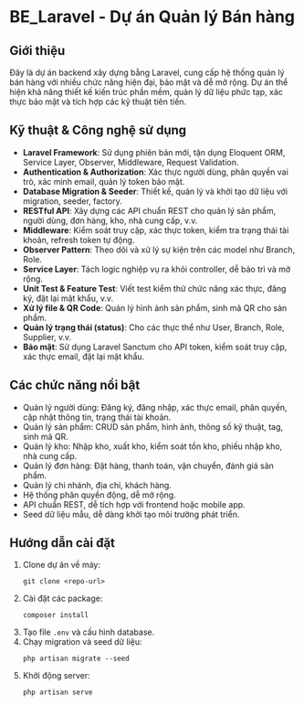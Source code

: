 # BE_Laravel - Dự án Quản lý Bán hàng

## Giới thiệu

Đây là dự án backend xây dựng bằng Laravel, cung cấp hệ thống quản lý bán hàng với nhiều chức năng hiện đại, bảo mật và dễ mở rộng. Dự án thể hiện khả năng thiết kế kiến trúc phần mềm, quản lý dữ liệu phức tạp, xác thực bảo mật và tích hợp các kỹ thuật tiên tiến.

## Kỹ thuật & Công nghệ sử dụng

- **Laravel Framework**: Sử dụng phiên bản mới, tận dụng Eloquent ORM, Service Layer, Observer, Middleware, Request Validation.
- **Authentication & Authorization**: Xác thực người dùng, phân quyền vai trò, xác minh email, quản lý token bảo mật.
- **Database Migration & Seeder**: Thiết kế, quản lý và khởi tạo dữ liệu với migration, seeder, factory.
- **RESTful API**: Xây dựng các API chuẩn REST cho quản lý sản phẩm, người dùng, đơn hàng, kho, nhà cung cấp, v.v.
- **Middleware**: Kiểm soát truy cập, xác thực token, kiểm tra trạng thái tài khoản, refresh token tự động.
- **Observer Pattern**: Theo dõi và xử lý sự kiện trên các model như Branch, Role.
- **Service Layer**: Tách logic nghiệp vụ ra khỏi controller, dễ bảo trì và mở rộng.
- **Unit Test & Feature Test**: Viết test kiểm thử chức năng xác thực, đăng ký, đặt lại mật khẩu, v.v.
- **Xử lý file & QR Code**: Quản lý hình ảnh sản phẩm, sinh mã QR cho sản phẩm.
- **Quản lý trạng thái (status)**: Cho các thực thể như User, Branch, Role, Supplier, v.v.
- **Bảo mật**: Sử dụng Laravel Sanctum cho API token, kiểm soát truy cập, xác thực email, đặt lại mật khẩu.

## Các chức năng nổi bật

- Quản lý người dùng: Đăng ký, đăng nhập, xác thực email, phân quyền, cập nhật thông tin, trạng thái tài khoản.
- Quản lý sản phẩm: CRUD sản phẩm, hình ảnh, thông số kỹ thuật, tag, sinh mã QR.
- Quản lý kho: Nhập kho, xuất kho, kiểm soát tồn kho, phiếu nhập kho, nhà cung cấp.
- Quản lý đơn hàng: Đặt hàng, thanh toán, vận chuyển, đánh giá sản phẩm.
- Quản lý chi nhánh, địa chỉ, khách hàng.
- Hệ thống phân quyền động, dễ mở rộng.
- API chuẩn REST, dễ tích hợp với frontend hoặc mobile app.
- Seed dữ liệu mẫu, dễ dàng khởi tạo môi trường phát triển.


## Hướng dẫn cài đặt

1. Clone dự án về máy:
   ```
   git clone <repo-url>
   ```
2. Cài đặt các package:
   ```
   composer install
   ```
3. Tạo file `.env` và cấu hình database.
4. Chạy migration và seed dữ liệu:
   ```
   php artisan migrate --seed
   ```
5. Khởi động server:
   ```
   php artisan serve
   ```
